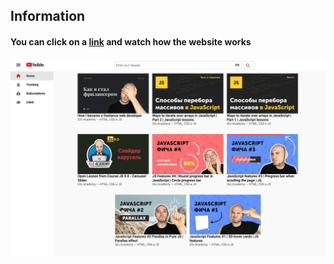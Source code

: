 ## Information

#### You can click on a <a href="https://lypkab.github.io/MyTube">link</a> and watch how the website works

<img src="assets/images/presentation-img.jpg" alt="">
